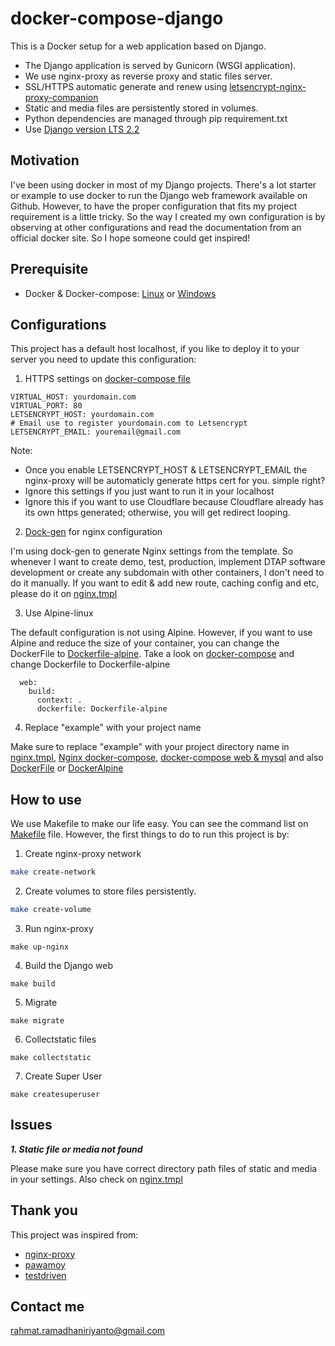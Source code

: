 # docker-compose-django
This is a Docker setup for a web application based on Django.

- The Django application is served by Gunicorn (WSGI application).
- We use nginx-proxy as reverse proxy and static files server. 
- SSL/HTTPS automatic generate and renew using [letsencrypt-nginx-proxy-companion](https://hub.docker.com/r/jrcs/letsencrypt-nginx-proxy-companion/)
- Static and media files are persistently stored in volumes.
- Python dependencies are managed through pip requirement.txt
- Use [Django version LTS 2.2](https://www.djangoproject.com/download/)

## Motivation
I've been using docker in most of my Django projects. There's a lot starter or example to use docker to run the Django web framework available on Github. However, to have the proper configuration that fits my project requirement is a little tricky. So the way I created my own configuration is by observing at other configurations and read the documentation from an official docker site. So I hope someone could get inspired!

## Prerequisite
- Docker & Docker-compose: [Linux](https://www.digitalocean.com/community/tutorials/how-to-install-and-use-docker-on-ubuntu-18-04) or [Windows](https://runnable.com/docker/install-docker-on-windows-10)

## Configurations
This project has a default host localhost, if you like to deploy it to your server you need to update this configuration:
1. HTTPS settings on [docker-compose file](https://github.com/rririanto/docker-compose-django/blob/master/docker-compose.yaml)

```
VIRTUAL_HOST: yourdomain.com
VIRTUAL_PORT: 80
LETSENCRYPT_HOST: yourdomain.com
# Email use to register yourdomain.com to Letsencrypt
LETSENCRYPT_EMAIL: youremail@gmail.com
```
Note: 
- Once you enable LETSENCRYPT_HOST & LETSENCRYPT_EMAIL the nginx-proxy will be automaticly generate https cert for you. simple right?
- Ignore this settings if you just want to run it in your localhost
- Ignore this if you want to use Cloudflare because Cloudflare already has its own https generated; otherwise, you will get redirect looping. 

2. [Dock-gen](https://github.com/jwilder/docker-gen) for nginx configuration

I'm using dock-gen to generate Nginx settings from the template. So whenever I want to create demo, test, production, implement DTAP software development or create any subdomain with other containers, I don't need to do it manually. If you want to edit & add new route, caching config and etc, please do it on [nginx.tmpl](https://github.com/rririanto/docker-compose-django/blob/master/nginx-proxy/nginx.tmpl#L384)

3. Use Alpine-linux

The default configuration is not using Alpine. However, if you want to use Alpine and reduce the size of your container, you can change the DockerFile to [Dockerfile-alpine](https://github.com/rririanto/docker-compose-django/blob/master/Dockerfile-alpine). Take a look on [docker-compose](https://github.com/rririanto/docker-compose-django/blob/master/docker-compose.yaml#L19) and change Dockerfile to Dockerfile-alpine
```
  web:
    build:
      context: .
      dockerfile: Dockerfile-alpine

```

4. Replace "example" with your project name

Make sure to replace "example" with your project directory name in [nginx.tmpl](https://github.com/rririanto/docker-compose-django/blob/master/nginx-proxy/nginx.tmpl), [Nginx docker-compose](https://github.com/rririanto/docker-compose-django/blob/master/nginx-proxy/docker-compose.yaml), [docker-compose web & mysql](https://github.com/rririanto/docker-compose-django/blob/master/docker-compose.yaml) and also [DockerFile](https://github.com/rririanto/docker-compose-django/blob/master/Dockerfile) or [DockerAlpine](https://github.com/rririanto/docker-compose-django/blob/master/Dockerfile-alpine)

## How to use
We use Makefile to make our life easy. You can see the command list on [Makefile](https://github.com/rririanto/docker-compose-django/blob/master/Makefile) file. 
However, the first things to do to run this project is by: 

1. Create nginx-proxy network
```sh
make create-network
```
2. Create volumes to store files persistently.
```sh
make create-volume
```
3. Run nginx-proxy 
```
make up-nginx
```
4. Build the Django web
```
make build
```
5. Migrate
```
make migrate
```
6. Collectstatic files
```
make collectstatic
```
7. Create Super User
```
make createsuperuser
```

## Issues
***1. Static file or media not found***

Please make sure you have correct directory path files of static and media in your settings. Also check on [nginx.tmpl](https://github.com/rririanto/docker-compose-django/blob/master/nginx-proxy/nginx.tmpl#L384) 
 
## Thank you
This project was inspired from:
- [nginx-proxy](https://github.com/nginx-proxy/nginx-proxy)
- [pawamoy](https://github.com/pawamoy/docker-nginx-postgres-django-example)
- [testdriven](https://testdriven.io/blog/dockerizing-django-with-postgres-gunicorn-and-nginx/)

## Contact me
rahmat.ramadhaniriyanto@gmail.com

